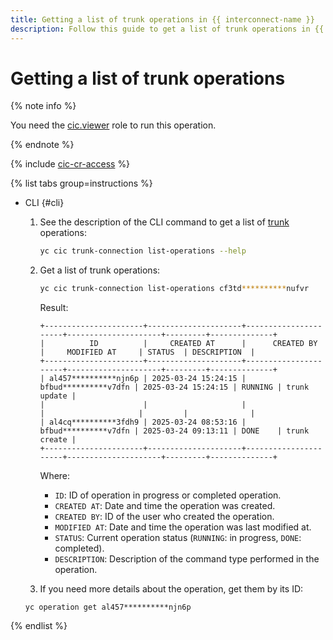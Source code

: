 ```yaml
---
title: Getting a list of trunk operations in {{ interconnect-name }}
description: Follow this guide to get a list of trunk operations in {{ interconnect-name }}.
---
```


# Getting a list of trunk operations

{% note info %}

You need the [cic.viewer](../security/index.md#cic-viewer) role to run this operation.

{% endnote %}

{% include [cic-cr-access](../../_includes/interconnect/cic-cr-access.md) %}

{% list tabs group=instructions %}

- CLI {#cli}

  1. See the description of the CLI command to get a list of [trunk](../concepts/trunk.md) operations:

      ```bash
      yc cic trunk-connection list-operations --help
      ```

  1. Get a list of trunk operations:

      ```bash
      yc cic trunk-connection list-operations cf3td**********nufvr
      ```

      Result:

      ```text
     +----------------------+---------------------+----------------------+---------------------+---------+--------------+
     |          ID          |     CREATED AT      |      CREATED BY      |     MODIFIED AT     | STATUS  | DESCRIPTION  |
     +----------------------+---------------------+----------------------+---------------------+---------+--------------+
     | al457**********njn6p | 2025-03-24 15:24:15 | bfbud**********v7dfn | 2025-03-24 15:24:15 | RUNNING | trunk update |
     |                      |                     |                      |                     |         |              |
     | al4cq**********3fdh9 | 2025-03-24 08:53:16 | bfbud**********v7dfn | 2025-03-24 09:13:11 | DONE    | trunk create |
     +----------------------+---------------------+----------------------+---------------------+---------+--------------+
      ```

      Where:
      * `ID`: ID of operation in progress or completed operation.
      * `CREATED AT`: Date and time the operation was created.
      * `CREATED BY`: ID of the user who created the operation.
      * `MODIFIED AT`: Date and time the operation was last modified at.
      * `STATUS`: Current operation status (`RUNNING`: in progress, `DONE`: completed).
      * `DESCRIPTION`: Description of the command type performed in the operation. 

  1. If you need more details about the operation, get them by its ID:
    ```text
    yc operation get al457**********njn6p
    ```
  
{% endlist %}

